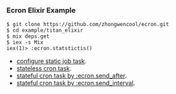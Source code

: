 ### Ecron Elixir Example

```shell script
$ git clone https://github.com/zhongwencool/ecron.git
$ cd example/titan_elixir
$ mix deps.get
$ iex -s Mix
iex(1)> :ecron.statstictis()
```

* [configure static job task](https://github.com/zhongwencool/ecron/blob/master/examples/titan_elixir/config/config.exs).
* [stateless cron task](https://github.com/zhongwencool/ecron/blob/master/examples/titan_elixir/apps/titan/lib/titan/stateless_cron.ex).
* [stateful cron task by :ecron.send_after](https://github.com/zhongwencool/ecron/blob/master/examples/titan_elixir/apps/titan/lib/titan/stateful_cron/send_after.ex).
* [stateful cron task by :ecron.send_interval](https://github.com/zhongwencool/ecron/blob/master/examples/titan_elixir/apps/titan/lib/titan/stateful_cron/send_interval.ex).
 
